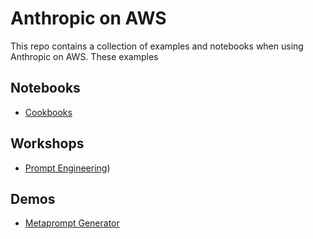 # Anthropic on AWS

This repo contains a collection of examples and notebooks when using Anthropic on AWS. These examples

## Notebooks

- [Cookbooks](cookbooks/README.md)

## Workshops

- [Prompt Engineering](https://github.com/aws-samples/prompt-engineering-with-anthropic-claude-v-3))

## Demos

- [Metaprompt Generator](metaprompt-generator/README.md)
